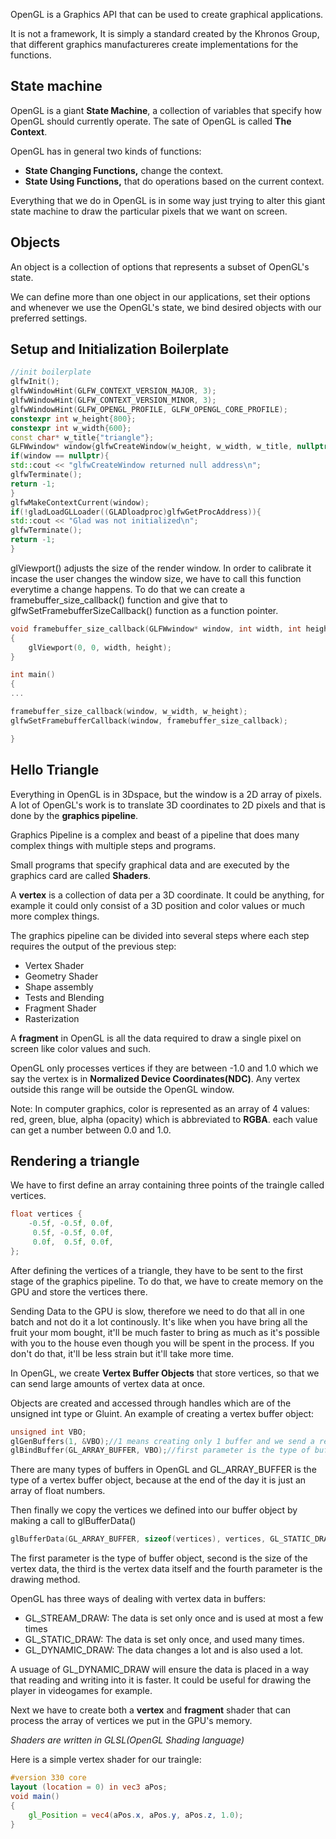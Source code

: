 OpenGL is a Graphics API that can be used to create graphical applications.

It is not a framework, It is simply a standard created by the Khronos Group, that different graphics manufactureres create implementations for the functions.

## State machine

OpenGL is a giant **State Machine**, a collection of variables that specify how OpenGL should currently operate. The sate of OpenGL is called **The Context**.

OpenGL has in general two kinds of functions:

* **State Changing Functions,** change the context.
* **State Using Functions,** that do operations based on the current context.

Everything that we do in OpenGL is in some way just trying to alter this giant state machine to draw the particular pixels that we want on screen.
## Objects

An object is a collection of options that represents a subset of OpenGL's state.

We can define more than one object in our applications, set their options and whenever we use the OpenGL's state, we bind desired objects with our preferred settings. 

## Setup and Initialization Boilerplate

```C++
//init boilerplate
glfwInit();
glfwWindowHint(GLFW_CONTEXT_VERSION_MAJOR, 3);
glfwWindowHint(GLFW_CONTEXT_VERSION_MINOR, 3);
glfwWindowHint(GLFW_OPENGL_PROFILE, GLFW_OPENGL_CORE_PROFILE);
constexpr int w_height{800};
constexpr int w_width{600};
const char* w_title{"triangle"};
GLFWwindow* window{glfwCreateWindow(w_height, w_width, w_title, nullptr, nullptr)};
if(window == nullptr){
std::cout << "glfwCreateWindow returned null address\n";
glfwTerminate();
return -1;
}
glfwMakeContextCurrent(window);
if(!gladLoadGLLoader((GLADloadproc)glfwGetProcAddress)){
std::cout << "Glad was not initialized\n";
glfwTerminate();
return -1;
}
```

glViewport() adjusts the size of the render window. In order to calibrate it incase the user changes the window size, we have to call this function everytime a change happens. To do that we can create a framebuffer_size_callback() function and give that to glfwSetFramebufferSizeCallback() function as a function pointer.

```C++
void framebuffer_size_callback(GLFWwindow* window, int width, int height)
{
	glViewport(0, 0, width, height);
}

int main() 
{
...

framebuffer_size_callback(window, w_width, w_height);
glfwSetFramebufferCallback(window, framebuffer_size_callback);

}

```

## Hello Triangle

Everything in OpenGL is in 3Dspace, but the window is a 2D array of pixels. A lot of OpenGL's work is to translate 3D coordinates to 2D pixels and that is done by the **graphics pipeline**.

Graphics Pipeline is a complex and beast of a pipeline that does many complex things with multiple steps and programs.

Small programs that specify graphical data and are executed by the graphics card are called **Shaders**.

A **vertex** is a collection of data per a 3D coordinate. It could be anything, for example it could only consist of a 3D position and color values or much more complex things.

The graphics pipeline can be divided into several steps where each step requires the output of the previous step:

* Vertex Shader
* Geometry Shader
* Shape assembly
* Tests and Blending
* Fragment Shader
* Rasterization

A **fragment** in OpenGL is all the data required to draw a single pixel on screen like color values and such.

OpenGL only processes vertices if they are between -1.0 and 1.0 which we say the vertex is in **Normalized Device Coordinates(NDC)**.
Any vertex outside this range will be outside the OpenGL window.

Note: In computer graphics, color is represented as an array of 4 values: red, green, blue, alpha (opacity) which is abbreviated to **RGBA**. each value can get a number between 0.0 and 1.0.
## Rendering a triangle

We have to first define an array containing three points of the traingle called vertices.
```C++
float vertices {
	-0.5f, -0.5f, 0.0f,
	 0.5f, -0.5f, 0.0f,
	 0.0f,  0.5f, 0.0f,
};
```

After defining the vertices of a triangle, they have to be sent to the first stage of the graphics pipeline. To do that, we have to create memory on the GPU and store the vertices there. 

Sending Data to the GPU is slow, therefore we need to do that all in one batch and not do it a lot continously. It's like when you have bring all the fruit your mom bought, it'll be much faster to bring as much as it's possible with you to the house even though you will be spent in the process. If you don't do that, it'll be less strain but it'll take more time.

In OpenGL, we create **Vertex Buffer Objects** that store vertices, so that we can send large amounts of vertex data at once.

Objects are created and accessed through handles which are of the unsigned int type or Gluint.
An example of creating a vertex buffer object:

```C++
unsigned int VBO;
glGenBuffers(1, &VBO);//1 means creating only 1 buffer and we send a reference to VBO which is a handle for our Buffer
glBindBuffer(GL_ARRAY_BUFFER, VBO);//first parameter is the type of buffer
```

There are many types of buffers in OpenGL and GL_ARRAY_BUFFER is the type of a vertex buffer object, because at the end of the day it is just an array of float numbers.

Then finally we copy the vertices we defined into our buffer object by making a call to glBufferData()

```C++
glBufferData(GL_ARRAY_BUFFER, sizeof(vertices), vertices, GL_STATIC_DRAW);
```

The first parameter is the type of buffer object, second is the size of the vertex data, the third is the vertex data itself and the fourth parameter is the drawing method.

OpenGL has three ways of dealing with vertex data in buffers:

* GL_STREAM_DRAW: The data is set only once and is used at most a few times
* GL_STATIC_DRAW: The data is set only once, and used many times.
* GL_DYNAMIC_DRAW: The data changes a lot and is also used a lot.

A usuage of GL_DYNAMIC_DRAW will ensure the data is placed in a way that reading and writing into it is faster. It could be useful for drawing the player in videogames for example.

Next we have to create both a **vertex** and **fragment** shader that can process the array of vertices we put in the GPU's memory.

*Shaders are written in GLSL(OpenGL Shading language)*

Here is a simple vertex shader for our traingle:

```GLSL
#version 330 core
layout (location = 0) in vec3 aPos;
void main()
{
	gl_Position = vec4(aPos.x, aPos.y, aPos.z, 1.0);
}
```












